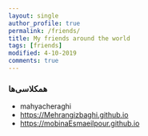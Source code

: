 ```yaml
---
layout: single
author_profile: true
permalink: /friends/
title: My friends around the world
tags: [friends]
modified: 4-10-2019
comments: true
---
```


### همکلاسی‌ها
* mahyacheraghi
* https://Mehrangizbaghi.github.io
* https://mobinaEsmaeilpour.github.io



